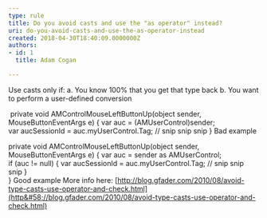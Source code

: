 ```yaml
---
type: rule
title: Do you avoid casts and use the "as operator" instead?
uri: do-you-avoid-casts-and-use-the-as-operator-instead
created: 2018-04-30T18:40:09.0000000Z
authors:
- id: 1
  title: Adam Cogan

---
```


Use casts only if:
a. You know 100% that you get that type back
b. You want to perform a user-defined conversion 
 
​ private void AMControlMouseLeftButtonUp(object sender, MouseButtonEventArgs e)
{
 var auc = (AMUserControl)sender;     
 var aucSessionId = auc.myUserControl.Tag;
 // snip snip snip
}
Bad example​​​

private void AMControlMouseLeftButtonUp(object sender, MouseButtonEventArgs e)
{
 var auc = sender as AMUserControl;     
 if (auc != null)
 {
 var aucSessionId = auc.myUserControl.Tag;
 // snip snip snip
 }     
}
​Good example​
  More info here: ​[http://blog.gfader.com/2010/08/avoid-type-casts-use-operator-and-check.html](http&#58;//blog.gfader.com/2010/08/avoid-type-casts-use-operator-and-check.html)
